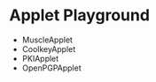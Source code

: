 Applet Playground
=================

 * MuscleApplet
 * CoolkeyApplet
 * PKIApplet
 * OpenPGPApplet
